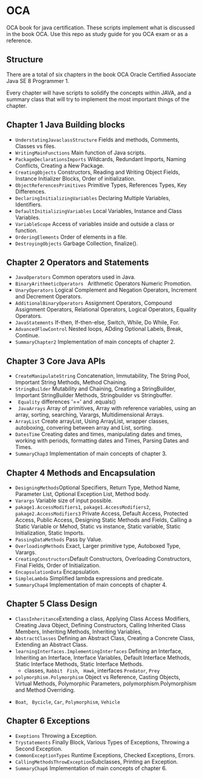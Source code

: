 # OCA
OCA book for java certification.
These scripts implement what is discussed in the book OCA. Use this repo as study guide for you OCA exam or as a reference.

## Structure 
There are a total of six chapters in the book OCA Oracle Certified Associate Java SE 8 Programmer 1.

Every chapter will have scripts to solidify the concepts within JAVA, and a summary class that will try to implement the most important things of the chapter.


## Chapter 1 Java Building blocks

 * ```UnderstatingJavaclassStructure``` Fields and methods, Comments, Classes vs files.
 * ```WritingMainFunctions``` Main function of Java scripts.
 * ```PackageDeclarationsImports``` Wildcards, Redundant Imports, Naming Conflicts, Creating a New Package.
 * ```CreatingObjects``` Constructors, Reading and Writing Object Fields, Instance Initializer Blocks, Order of initialization.
 * ```ObjectReferencesPrimitives``` Primitive Types, References Types, Key Differences.
 * ```DeclaringInitializingVariables``` Declaring Multiple Variables, Identifiers.
 * ```DefaultInitializingVariables``` Local Variables, Instance and Class Variables.
 * ```VariableScope``` Access of variables inside and outside a class or function.
 * ```OrderingElements``` Order of elements in a file.
 * ```DestroyingObjects``` Garbage Collection, finalize().

## Chapter 2 Operators and Statements
* ```JavaOperators``` Common operators used in Java.
* ```BinaryArithmeticOperators ``` Arithmetic Operators  Numeric Promotion.
* ```UnaryOperators``` Logical Complement and Negation Operators, Increment and Decrement Operators.
* ```AdditionalBinaryOperators``` Assignment Operators, Compound Assignment Operators, Relational Operators, Logical Operators, Equality Operators.
* ```JavaStatements``` If-then, If-then-else, Switch, While, Do While, For.
* ```AdvancedFlowControl``` Nested loops, ADding Optional Labels, Break, Continue.
* ```SummaryChapter2``` Implementation of main concepts of chapter 2.

## Chapter 3 Core Java APIs
* ```CreateManipulateString``` Concatenation, Immutability, The String Pool, Important String Methods, Method Chaining.
* ```StringBuilder``` Mutability and Chaining, Creating a StringBuilder, Important StringBuilder Methods, Stringbuilder vs Stringbuffer.
* ``` Equality``` differences '==' and .equals()
* ``` JavaArrays``` Array of primitives, Array with reference variables, using an array, sorting, searching, Varargs, Multidimensional Arrays.
* ```ArrayList``` Create arrayList, Using ArrayList, wrapper classes, autoboxing, convering between array and List, sorting.
* ```DatesTime``` Creating dates and times, manipulating dates and times, working with periods, formatting dates and Times, Parsing Dates and Times.
* ```SummaryChap3``` Implementation of main concepts of chapter 3.

## Chapter 4 Methods and Encapsulation
* ```DesigningMethods```Optional Specifiers, Return Type, Method Name, Parameter List, Optional Exception List, Method body.
* ```Varargs``` Variable size of input possible.
* ```pakage1.AccessModifiers1```, ```pakage1.AccessModifiers2```, ```pakage2.AccessModifiers3```   Private Access, Default Access, Protected Access, Public Access, Designing Static Methods and Fields, Calling a Static Variable or Mehod, Static vs instance, Static variable, Static Initialization, Static Imports. 
* ```PassingDataMethods``` Pass by Value.
* ```OverloadingMethods``` Exact, Larger primitive type, Autoboxed Type, Varargs.
* ```CreatingConstructors```Default Constructors, Overloading Constructors, Final Fields, Order of Initialization.
* ```EncapsulationData``` Encapsulation.
* ```SimpleLambda``` Simplified lambda expressions and predicate.
* ```SummaryChap4``` Implementation of main concepts of chapter 4.

## Chapter 5 Class Design
* ```ClassInheritance```Extending a class, Applying Class Access Modifiers, Creating Java Object, Defining Constructors, Calling Inherited Class Members, Inheriting Methods, Inheriting Variables,
* ```AbstractClasses``` Defining an Abstract Class, Creating a Concrete Class, Extending an Abstract Class.
* ```learningInterfaces.ImplementingInterfaces``` Defining an Interface, Inheriting an Interface, Interface Variables, Default Interface Methods, Static Interface Methods, Static Interface Methods.
  - classes, ```Rabbit ``` ``` Fish ```, ``` Hawk```, interfaces ``` Predator ```, ``` Prey ```
* ```polymorphism.Polymorphism``` Object vs Reference, Casting Objects, Virtual Methods, Polymorphic Parameters, polymorphism.Polymorphism and Method Overriding.
- ```Boat```, ``` Bycicle```, ``` Car ```, ```Polymorphism```, ```Vehicle```

## Chapter 6 Exceptions
* ```Exeptions``` Throwing a Exception.
* ```Trystatements``` Finally Block, Various Types of Exceptions, Throwing a Second Exception.
* ```CommonExceptionTypes``` Runtime Exceptions, Checked Exceptions, Errors.
* ```CallingMethodsThrowException```Subclasses, Printing an Exception.
* ```SummaryChap6``` Implementation of main concepts of chapter 6.




